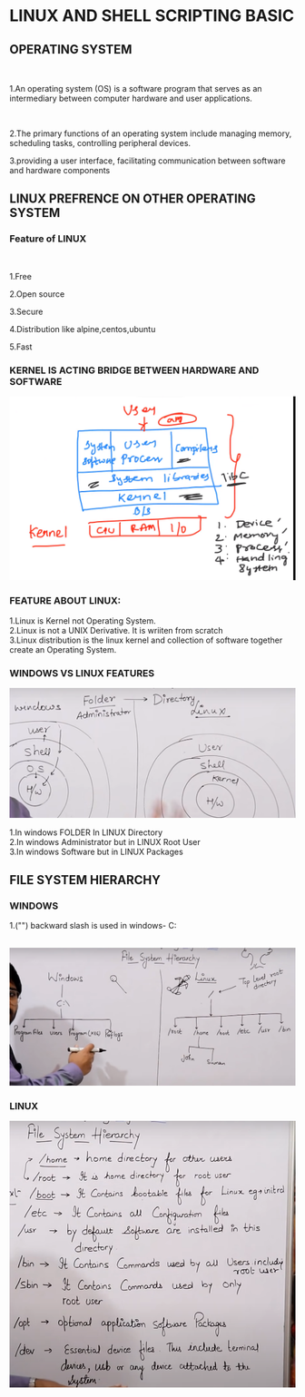 # LINUX AND SHELL SCRIPTING BASIC

## OPERATING SYSTEM
<br>

1.An operating system (OS) is a software program that serves as an intermediary between computer hardware and user applications.

<br>

2.The primary functions of an operating system include managing memory, scheduling tasks, controlling peripheral devices.
<br>

3.providing a user interface, facilitating communication between software and hardware components

## LINUX PREFRENCE ON OTHER OPERATING SYSTEM

### Feature of LINUX

<br>

1.Free 
<br>

2.Open source
<br>

3.Secure
<br>

4.Distribution like alpine,centos,ubuntu
<br>

5.Fast
<br>

### KERNEL IS ACTING BRIDGE BETWEEN HARDWARE AND SOFTWARE

![OS](allimage/image-9.png)


### FEATURE ABOUT LINUX:


1.Linux is Kernel not Operating System.
<br>
2.Linux is not a UNIX Derivative. It is wriiten from scratch
<br>
3.Linux distribution is the linux kernel and collection of
  software together create an Operating System.
<br>

### WINDOWS VS LINUX FEATURES


![Linux vs Windows](allimage/image11.png)


1.In windows FOLDER In LINUX Directory
<br>
2.In windows Administrator but in LINUX Root User
<br>
3.In windows Software but in LINUX Packages

## FILE SYSTEM HIERARCHY

### WINDOWS

1.("\") backward slash is used in windows- C:\
<br>

![linux vs windows](allimage/image12.png)


### LINUX

![file hierarchy](allimage/image13.png)




